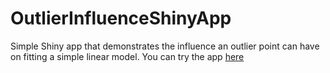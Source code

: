 # OutlierInfluenceShinyApp
Simple Shiny app that demonstrates the influence an outlier point can have on fitting a simple linear model.
You can try the app [here](https://chrtsolkas.shinyapps.io/LinearModelDiagnostics/)

